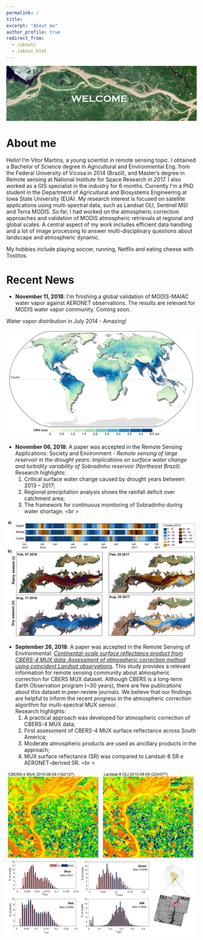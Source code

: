 ```yaml
---
permalink: /
title:
excerpt: "About me"
author_profile: true
redirect_from: 
  - /about/
  - /about.html
---
```


<p align="center">
<img src="/images/intro2.jpg" style="width: 800px;"/>
</p>

# About me

Hello! I’m Vitor Martins, a young scientist in remote sensing topic. I obtained a Bachelor of Science degree in Agricultural and Environmental Eng. from the Federal University of Vicosa in 2014 (Brazil), and Master’s degree in Remote sensing at National Institute for Space Research in 2017. I also worked as a GIS specialist in the industry for 6 months. Currently I’m a PhD student in the Department of Agricultural and Biosystems Engineering at Iowa State University (EUA). My research interest is focused on satellite applications using multi-spectral data, such as Landsat OLI, Sentinel MSI and Terra MODIS. So far, I had worked on the atmospheric correction approaches and validation of MODIS atmospheric retrievals at regional and global scales. A central aspect of my work includes efficient data handling and a lot of image processing to answer multi-disciplinary questions about landscape and atmospheric dynamic. 

My hobbies include playing soccer, running, Netflix and eating cheese with Tostitos.



# Recent News

* **November 11, 2018**: I'm finishing a global validation of MODIS-MAIAC water vapor against AERONET observations. The results are relevant for MODIS water vapor community. Coming soon.

Water vapor distribution in July 2014 - Amazing!
<p align="center">
<img src="/images/cwvjpg.jpg" style="width: 500px;"/>
</p>

* **November 06, 2018**: A paper was accepted in the Remote Sensing Applications: Society and Environment - 
*Remote sensing of large reservoir in the drought years: Implications on surface water change and turbidity variability of Sobradinho reservoir (Northeast Brazil)*.
<br>Research highlights:
    1) Critical surface water change caused by drought years between 2013 – 2017;
    2) Regional precipitation analysis shows the rainfall deficit over catchment area;
    3) The framework for continuous monitoring of Sobradinho during water shortage.
    <br \>
<p align="center">
<img src="/images/SOB.jpg" style="width: 550px;"/>
</p>

* **September 26, 2018**: A paper was accepted in the Remote Sensing of Environmental: [*Continental-scale surface reflectance product from CBERS-4 MUX data: Assessment of atmospheric correction method using coincident Landsat observations*](https://doi.org/10.1016/j.rse.2018.09.017). 
This study provides a relevant information for remote sensing community about atmospheric correction for CBERS MUX dataset. Although CBERS is a long-term Earth Observation program (~30 years), there are few publications about this dataset in peer-review journals. We believe that our findings are helpful to inform the recent progress in the atmospheric correction algorithm for multi-spectral MUX sensor.
<br>Research highlights:
    1) A practical approach was developed for atmospheric correction of CBERS-4 MUX data;
    2) First assessment of CBERS-4 MUX surface reflectance across South America;
    3) Moderate atmospheric products are used as ancillary products in the approach;
    4) MUX surface reflectance (SR) was compared to Landsat-8 SR e AERONET-derived SR.
    <br \>

<p align="center">
<img src="/images/CBERS.jpg" style="width: 550px;"/>
</p>


